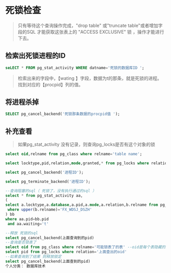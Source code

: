 # 死锁检查
> 只有等待这个查询操作完成，"drop table" 或"truncate table"或者增加字段的SQL 才能获取这张表上的
> "ACCESS EXCLUSIVE" 锁 ，操作才能进行下去。

## 检索出死锁进程的ID
```sql
seLECT * FROM pg_stat_activity WHERE datname='死锁的数据库ID ';
```
> 检索出来的字段中，【wating 】字段，数据为t的那条，就是死锁的进程。找到对应的【procpid】列的值。

## 将进程杀掉
```sql
SELECT pg_cancel_backend('死锁那条数据的procpid值 ');
```

## 补充查看
> 如果pg_stat_activity 没有记录，则查询pg_locks是否有这个对象的锁
```sql
select oid,relname from pg_class where relname='table name';

select locktype,pid,relation,mode,granted,* from pg_locks where relation= '上面查询出来的oid';

select pg_cancel_backend('进程ID');

select pg_terminate_backend('进程ID');
```

```sql
--查询阻塞的sql（ 死锁了，没有执行通过的sql ）
select * from pg_stat_activity aa,
(
select a.locktype,a.database,a.pid,a.mode,a.relation,b.relname from pg_locks a join pg_class b on a.relation=b.oid
 where upper(b.relname)='FX_WDSJ_DSZH'
) bb
where aa.pid=bb.pid
 and aa.waiting='t'

--释放 死锁的sql
select pg_cancel_backend(上面查询到的pid)
--查询是否锁表了
select oid from pg_class where relname='可能锁表了的表' --oid是每个表隐藏的id
select pid from pg_locks where relation='上面查出的oid'
--如果查询到了结果 则释放锁定
select pg_cancel_backend(上面查到的pid)
个人分类： 数据库技术 
```
